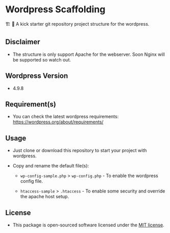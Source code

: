 # Wordpress Scaffolding

:building_construction: :construction: A kick starter git repository project structure for the wordpress.

## Disclaimer

- The structure is only support Apache for the webserver. Soon Nginx will be supported so watch out.

## Wordpress Version

- 4.9.8

## Requirement(s)

- You can check the latest wordpress requirements: <https://wordpress.org/about/requirements/>

## Usage

- Just clone or download this repository to start your project with wordpress.

- Copy and rename the default file(s):

  - ```wp-config-sample.php``` > ```wp-config.php``` - To enable the wordpress config file.

  - ```htaccess-sample``` > ```.htaccess``` - To enable some security and override the apache host setup.

## License

- This package is open-sourced software licensed under the [MIT license](https://opensource.org/licenses/MIT).
